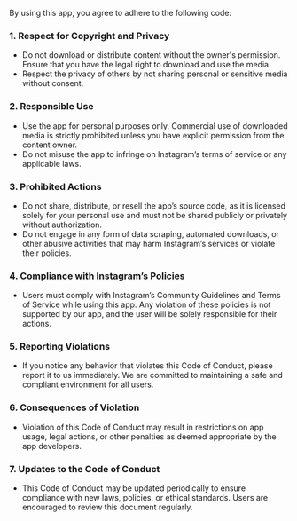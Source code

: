 By using this app, you agree to adhere to the following code:

### **1. Respect for Copyright and Privacy**
- Do not download or distribute content without the owner's permission. Ensure that you have the legal right to download and use the media.
- Respect the privacy of others by not sharing personal or sensitive media without consent.

### **2. Responsible Use**
- Use the app for personal purposes only. Commercial use of downloaded media is strictly prohibited unless you have explicit permission from the content owner.
- Do not misuse the app to infringe on Instagram’s terms of service or any applicable laws.

### **3. Prohibited Actions**
- Do not share, distribute, or resell the app’s source code, as it is licensed solely for your personal use and must not be shared publicly or privately without authorization.
- Do not engage in any form of data scraping, automated downloads, or other abusive activities that may harm Instagram’s services or violate their policies.

### **4. Compliance with Instagram’s Policies**
- Users must comply with Instagram’s Community Guidelines and Terms of Service while using this app. Any violation of these policies is not supported by our app, and the user will be solely responsible for their actions.

### **5. Reporting Violations**
- If you notice any behavior that violates this Code of Conduct, please report it to us immediately. We are committed to maintaining a safe and compliant environment for all users.

### **6. Consequences of Violation**
- Violation of this Code of Conduct may result in restrictions on app usage, legal actions, or other penalties as deemed appropriate by the app developers.

### **7. Updates to the Code of Conduct**
- This Code of Conduct may be updated periodically to ensure compliance with new laws, policies, or ethical standards. Users are encouraged to review this document regularly.


